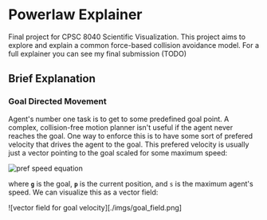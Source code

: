 # Powerlaw Explainer

Final project for CPSC 8040 Scientific Visualization. This project aims to explore and explain a common force-based collision avoidance model. For a full explainer you can see my final submission (TODO)

## Brief Explanation
### Goal Directed Movement
Agent's number one task is to get to some predefined goal point. A complex, collision-free motion planner isn't useful if the agent never reaches the goal. One way to enforce this is to have some sort of prefered velocity that drives the agent to the goal. This prefered velocity is usually just a vector pointing to the goal scaled for some maximum speed:

![pref speed equation](https://latex.codecogs.com/png.image?\LARGE&space;\dpi{110}\bg{white}\mathbf{v}_{pref}&space;=&space;\frac{\mathbf{g}&space;-&space;\mathbf{p}}{\lvert&space;\mathbf{g}&space;-&space;\mathbf{p}&space;\rvert}&space;\cdot&space;s_{pref})

where **`g`** is the goal, **`p`** is the current position, and `s` is the maximum agent's speed. We can visualize this as a vector field:

![vector field for goal velocity][./imgs/goal_field.png]